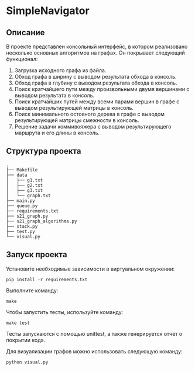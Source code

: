 # SimpleNavigator

## Описание 

В проекте представлен консольный интерфейс, в котором реализовано несколько основных алгоритмов на графах. Он покрывает следующий функционал:

1. Загрузка исходного графа из файла.
2. Обход графа в ширину с выводом результата обхода в консоль.
3. Обход графа в глубину с выводом результата обхода в консоль.
4. Поиск кратчайшего пути между произвольными двумя вершинами с выводом результата в консоль.
5. Поиск кратчайших путей между всеми парами вершин в графе с выводом результирующей матрицы в консоль.
6. Поиск минимального остовного дерева в графе с выводом результирующей матрицы смежности в консоль.
7. Решение задачи коммивояжера с выводом результирующего маршрута и его длины в консоль.

## Структура проекта

```
.
├── Makefile
├── data
│   ├── g1.txt
│   ├── g2.txt
│   ├── g3.txt
│   └── graph.txt
├── main.py
├── queue.py
├── requirements.txt
├── s21_graph.py
├── s21_graph_algorithms.py
├── stack.py
├── test.py
└── visual.py
```


## Запуск проекта

Установите необходимые зависимости в виртуальном окружении:

```
pip install -r requirements.txt
```

Выполните команду:

```
make
```

Чтобы запустить тесты, используйте команду:

```
make test
```

Тесты запускаются с помощью unittest, а также генерируется отчет о покрытии кода.

Для визуализации графов можно использовать следующую команду:

```
python visual.py
```